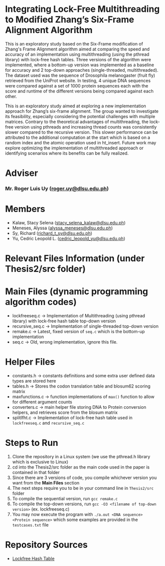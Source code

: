 # Integrating Lock-Free Multithreading to Modified Zhang’s Six-Frame Alignment Algorithm
This is an exploratory study based on the Six-Frame modification of Zhang's Frame Alignment algorithm aimed at comparing the speed and accuracy of an implementation using multithreading (using the pthread library) with lock-free hash tables. Three versions of the algorithm were implemented, where a bottom-up version was implemented as a baseline for accuracy and 2 top-down approaches (single-threaded, multithreaded). The dataset used was the sequence of Drosophila melanogaster (fruit fly) retrieved from the UniProt website. In testing, 4 unique DNA sequences were compared against a set of 1000 protein sequences each with the score and runtime of the different versions being compared against each other.

This is an exploratory study aimed at exploring a new implementation approach for Zhang’s six-frame alignment. The group wanted to investigate its feasibility, especially considering the potential challenges with multiple matrices. Contrary to the theoretical advantages of multithreading, the lock-free version using pthreads and increasing thread counts was consistently slower compared to the recursive version. This slower performance can be attributed to the additional computation at the start which is based on a random index and the atomic operation used in ht_insert. Future work may explore optimizing the implementation of multithreaded approach or identifying scenarios where its benefits can be fully realized.

# Adviser
### Mr. Roger Luis Uy (roger.uy@dlsu.edu.ph)

# Members
- Kalaw, Stacy Selena (stacy_selena_kalaw@dlsu.edu.ph)
- Meneses, Alyssa (alyssa_meneses@dlsu.edu.ph)
- Sy, Richard (richard_t_sy@dlsu.edu.ph)
- Yu, Cedric Leopold L. (cedric_leopold_yu@dlsu.edu.ph)

# Relevant Files Information (under Thesis2/src folder)
# Main Files (dynamic programming algorithm codes)
- lockfreeseq.c -> Implementation of Multithreading (using pthread library) with lock-free hash table top-down version
- recursive_seq.c -> Implementation of single-threaded top-down version
- remake.c -> Latest, fixed version of `seq.c` which is the bottom-up implementation
- seq.c -> Old, wrong implementation, ignore this file.

# Helper Files
- constants.h -> constants definitions and some extra user defined data types are stored here
- tables.h -> Stores the codon translation table and blosum62 scoring matrix
- maxfunctions.c -> function implementations of `max()` function to allow for different argument counts
- converters.c -> main helper file storing DNA to Protein conversion helpers, and retrieves score from the blosum matrix
- splitlfht.c -> Implementation of lock-free hash table used in `lockfreeseq.c` and `recursive_seq.c`

# Steps to Run
1. Clone the repository in a Linux system (we use the pthread.h library which is exclusive to Linux)
2. cd into the Thesis2/src folder as the main code used in the paper is contained in that folder
3. Since there are 3 versions of code, you compile whichever version you want from the **Main Files** section
4. The next steps require you to be in your command line in `Thesis2/src` folder
5. To compile the sequential version, run `gcc remake.c`
6. To compile the top-down versions, run `gcc -O3 <filename of top-down version>` (ex. lockfreeseq.c)
7. You may now execute the program with `./a.out <DNA sequence> <Protein sequence>` which some examples are provided in the `testcases.txt` file

# Repository Sources
- [Lockfree Hash Table](https://github.com/stivalaa/paralleldp)
